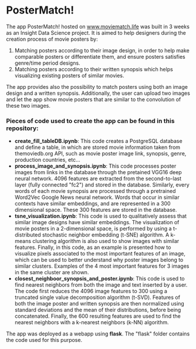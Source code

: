 # PosterMatch!

The app PosterMatch! hosted on www.moviematch.life was built in 3 weeks as an Insight Data Science project.
It is aimed to help designers during the creation process of movie posters by:
  1. Matching posters according to their image design, in order to help make comparable posters or differentiate them, and ensure posters satisfies genre/time period designs.
  2. Matching posters according to their written synopsis which helps visualizing existing posters of similar movies.

The app provides also the possibility to match posters using both an image design and a written synopsis.
Additionally, the user can upload two images and let the app show movie posters that are similar to the convolution of these two images.

### Pieces of code used to create the app can be found in this repository:

  - <b>create_fill_tableDB.ipynb</b>: This code creates a PostgreSQL database and define a table, in which are stored movie information taken from themoviedb.org API, such as movie poster image link, synopsis, genre, production countries, etc...
  - <b>process_image_and_synopsis.ipynb</b>: This code processes poster images from links in the database through the pretained VGG16 deep neural network. 4096 features are extracted from the second-to-last layer (fully connected "fc2") and stored in the database. Similarly, every words of each movie synopsis are processed through a pretrained Word2Vec Google News neural network. Words that occur in similar contexts have similar embeddings, and are represented in a 300 dimensional space. These 300 features are stored in the database.
  - <b>tsne_visualization.ipynb</b>: This code is used to qualitatively assess that similar image designs have similar embeddings. The visualization of movie posters in a 2-dimensional space, is performed by using a t-distributed stochastic neighbor embedding (t-SNE) algorithm. A k-means clustering algorithm is also used to show images with similar features. Finally, in this code, as an example is presented how to visualize pixels associated to the most important features of an image, which can be used to better understand why poster images belong to similar clusters. Examples of the 4 most important features for 3 images in the same cluster are shown.
  - <b>closest_neighboor_synopsis_and_poster.ipynb</b>: This code is used to find nearest neighbors from both the image and text inserted by a user. The code first reduces the 4096 image features to 300 using a truncated single value decomposition algorithm (t-SVD). Features of both the image poster and written synopsis are then normalized using standard deviations and the mean of their distributions, before being concatenated. Finally, the 600 resulting features are used to find the nearest neighbors with a k-nearest neighbors (k-NN) algorithm.

The app was deployed as a webapp using <b>flask</b>. The "flask" folder contains the code used for this purpose.
